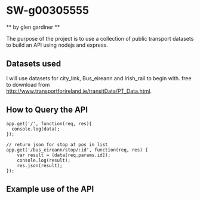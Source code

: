 

# SW-g00305555


** by glen gardiner **


The purpose of the project is to use a collection of public transport datasets to build an API using 
nodejs and express.


## Datasets used
I will use datasets for city_link, Bus_eireann and Irish_rail to begin with.
free to download from http://www.transportforireland.ie/transitData/PT_Data.html.


## How to Query the API
```
app.get('/', function(req, res){
  console.log(data);
});
```

```
// return json for stop at pos in list
app.get('/bus_eireann/stop/:id', function(req, res) {
	var result = (data[req.params.id]);
	console.log(result);
  	res.json(result);
});
```

## Example use of the API


